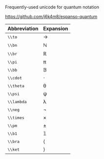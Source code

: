 Frequently-used unicode for quantum notation


https://github.com/j6k4m8/espanso-quantum

| Abbreviation | Expansion |
|--------------|-----------|
|<kbd>\\\\to</kbd> | → |
|<kbd>\\\\bn</kbd> | ℕ |
|<kbd>\\\\br</kbd> | ℝ |
|<kbd>\\\\pi</kbd> | π |
|<kbd>\\\\bb</kbd> | 𝔹 |
|<kbd>\\\\cdot</kbd> | ⋅ |
|<kbd>\\\\theta</kbd> | θ |
|<kbd>\\\\psi</kbd> | ψ |
|<kbd>\\\\lambda</kbd> | λ |
|<kbd>\\\\neg</kbd> | ¬ |
|<kbd>\\\\times</kbd> | × |
|<kbd>\\\\pm</kbd> | ± |
|<kbd>\\\\b1</kbd> | 𝟙 |
|<kbd>\\\\bra</kbd> | ⟨ |
|<kbd>\\\\ket</kbd> | ⟩ |